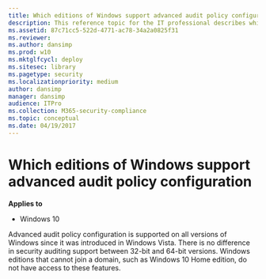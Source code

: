 ```yaml
---
title: Which editions of Windows support advanced audit policy configuration (Windows 10)
description: This reference topic for the IT professional describes which versions of the Windows operating systems support advanced security auditing policies.
ms.assetid: 87c71cc5-522d-4771-ac78-34a2a0825f31
ms.reviewer: 
ms.author: dansimp
ms.prod: w10
ms.mktglfcycl: deploy
ms.sitesec: library
ms.pagetype: security
ms.localizationpriority: medium
author: dansimp
manager: dansimp
audience: ITPro
ms.collection: M365-security-compliance
ms.topic: conceptual
ms.date: 04/19/2017
---
```


# Which editions of Windows support advanced audit policy configuration

**Applies to**
-   Windows 10

Advanced audit policy configuration is supported on all versions of Windows since it was introduced in Windows Vista. 
There is no difference in security auditing support between 32-bit and 64-bit versions. 
Windows editions that cannot join a domain, such as Windows 10 Home edition, do not have access to these features. 

